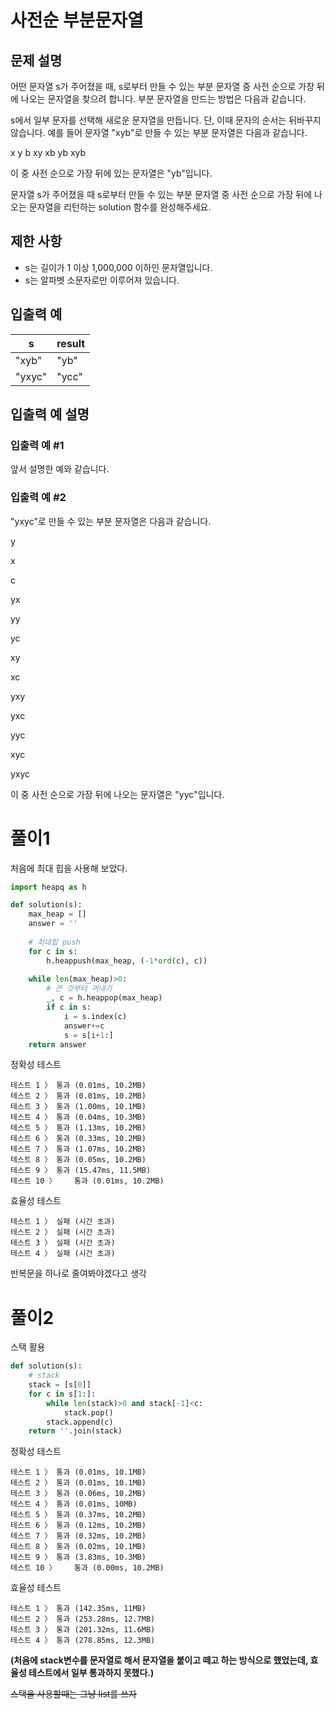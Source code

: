 # 사전순 부분문자열
## 문제 설명
어떤 문자열 s가 주어졌을 때, s로부터 만들 수 있는 부분 문자열 중 사전 순으로 가장 뒤에 나오는 문자열을 찾으려 합니다. 부분 문자열을 만드는 방법은 다음과 같습니다.

s에서 일부 문자를 선택해 새로운 문자열을 만듭니다.
단, 이때 문자의 순서는 뒤바꾸지 않습니다.
예를 들어 문자열 "xyb"로 만들 수 있는 부분 문자열은 다음과 같습니다.

x
y
b
xy
xb
yb
xyb

이 중 사전 순으로 가장 뒤에 있는 문자열은 "yb"입니다.

문자열 s가 주어졌을 때 s로부터 만들 수 있는 부분 문자열 중 사전 순으로 가장 뒤에 나오는 문자열을 리턴하는 solution 함수를 완성해주세요.

## 제한 사항
* s는 길이가 1 이상 1,000,000 이하인 문자열입니다.
* s는 알파벳 소문자로만 이루어져 있습니다.
## 입출력 예

|s|result|
|------|---|
|"xyb"|"yb"|
|"yxyc"|"ycc"|

## 입출력 예 설명
### 입출력 예 #1

앞서 설명한 예와 같습니다.

### 입출력 예 #2

"yxyc"로 만들 수 있는 부분 문자열은 다음과 같습니다.

y

x

c

yx

yy

yc

xy

xc

yxy

yxc

yyc

xyc

yxyc

이 중 사전 순으로 가장 뒤에 나오는 문자열은 "yyc"입니다.
# 풀이1
처음에 최대 힙을 사용해 보았다.
```python
import heapq as h

def solution(s):
    max_heap = []
    answer = ''
    
    # 최대힙 push
    for c in s:
        h.heappush(max_heap, (-1*ord(c), c))
        
    while len(max_heap)>0:
        # 큰 것부터 꺼내기
        _, c = h.heappop(max_heap)
        if c in s:
            i = s.index(c)
            answer+=c
            s = s[i+1:]
    return answer
```
정확성 테스트
```
테스트 1 〉	통과 (0.01ms, 10.2MB)
테스트 2 〉	통과 (0.01ms, 10.2MB)
테스트 3 〉	통과 (1.00ms, 10.1MB)
테스트 4 〉	통과 (0.04ms, 10.3MB)
테스트 5 〉	통과 (1.13ms, 10.2MB)
테스트 6 〉	통과 (0.33ms, 10.2MB)
테스트 7 〉	통과 (1.07ms, 10.2MB)
테스트 8 〉	통과 (0.05ms, 10.2MB)
테스트 9 〉	통과 (15.47ms, 11.5MB)
테스트 10 〉	통과 (0.01ms, 10.2MB)
```
효율성 테스트
```
테스트 1 〉	실패 (시간 초과)
테스트 2 〉	실패 (시간 초과)
테스트 3 〉	실패 (시간 초과)
테스트 4 〉	실패 (시간 초과)
```
반복문을 하나로 줄여봐야겠다고 생각
# 풀이2
스택 활용
```python
def solution(s):
    # stack
    stack = [s[0]]
    for c in s[1:]:
        while len(stack)>0 and stack[-1]<c:
            stack.pop()
        stack.append(c)
    return ''.join(stack)
```
정확성 테스트
```
테스트 1 〉	통과 (0.01ms, 10.1MB)
테스트 2 〉	통과 (0.01ms, 10.1MB)
테스트 3 〉	통과 (0.06ms, 10.2MB)
테스트 4 〉	통과 (0.01ms, 10MB)
테스트 5 〉	통과 (0.37ms, 10.2MB)
테스트 6 〉	통과 (0.12ms, 10.2MB)
테스트 7 〉	통과 (0.32ms, 10.2MB)
테스트 8 〉	통과 (0.02ms, 10.1MB)
테스트 9 〉	통과 (3.83ms, 10.3MB)
테스트 10 〉	통과 (0.00ms, 10.2MB)
```
효율성 테스트
```
테스트 1 〉	통과 (142.35ms, 11MB)
테스트 2 〉	통과 (253.28ms, 12.7MB)
테스트 3 〉	통과 (201.32ms, 11.6MB)
테스트 4 〉	통과 (278.85ms, 12.3MB)
```
**(처음에 stack변수를 문자열로 해서 문자열을 붙이고 떼고 하는 방식으로 했었는데, 효율성 테스트에서 일부 통과하지 못했다.)**

~~스택을 사용할때는 그냥 list를 쓰자~~
